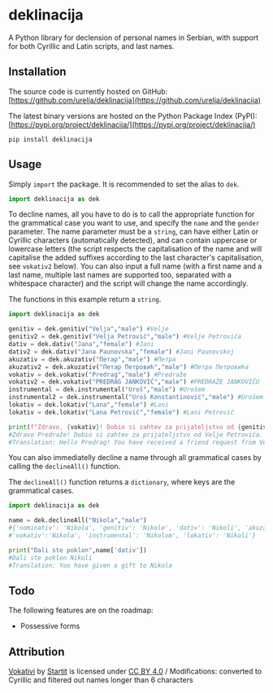 # deklinacija
A Python library for declension of personal names in Serbian, with support for both Cyrillic and Latin scripts, and last names.

## Installation
The source code is currently hosted on GitHub: [https://github.com/urelja/deklinacija](https://github.com/urelja/deklinacija)

The latest binary versions are hosted on the Python Package Index (PyPI): [https://pypi.org/project/deklinacija/](https://pypi.org/project/deklinacija/)
```properties
pip install deklinacija
```
## Usage
Simply `import` the package. It is recommended to set the alias to `dek`.

```python
import deklinacija as dek
```
To decline names, all you have to do is to call the appropriate function for the grammatical case you want to use, and specify the `name` and the `gender` parameter. The name parameter must be a `string`, can have either Latin or Cyrillic characters (automatically detected), and can contain uppercase or lowercase letters (the script respects the capitalisation of the name and will capitalise the added suffixes according to the last character's capitalisation, see `vokativ2` below). You can also input a full name (with a first name and a last name, multiple last names are supported too, separated with a whitespace character) and the script will change the name accordingly. 

The functions in this example return a `string`.
```python
import deklinacija as dek

genitiv = dek.genitiv("Velja","male") #Velje
genitiv2 = dek.genitiv("Velja Petrović","male") #Velje Petrovića
dativ = dek.dativ("Jana","female") #Jani
dativ2 = dek.dativ("Jana Paunovska","female") #Jani Paunovskoj
akuzativ = dek.akuzativ("Петар","male") #Петра
akuzativ2 = dek.akuzativ("Петар Петровић","male") #Петра Петровића
vokativ = dek.vokativ("Predrag","male") #Predraže
vokativ2 = dek.vokativ("PREDRAG JANKOVIĆ","male") #PREDRAŽE JANKOVIĆU
instrumental = dek.instrumental("Uroš","male") #Urošem
instrumental2 = dek.instrumental("Uroš Konstantinović","male") #Urošem Konstantinovićem
lokativ = dek.lokativ("Lana","female") #Lani
lokativ = dek.lokativ("Lana Petrović","female") #Lani Petrović

print(f"Zdravo, {vokativ}! Dobio si zahtev za prijateljstvo od {genitiv2}.") 
#Zdravo Predraže! Dobio si zahtev za prijateljstvo od Velje Petrovića.
#Translation: Hello Predrag! You have received a friend request from Velja Petrović.
```

You can also immediatelly decline a name through all grammatical cases by calling the `declineAll()` function.

The `declineAll()` function returns a `dictionary`, where keys are the grammatical cases.

```python
import deklinacija as dek

name = dek.declineAll("Nikola","male") 
#{'nominativ': 'Nikola', 'genitiv': 'Nikole', 'dativ': 'Nikoli', 'akuzativ': 'Nikolu', 
#'vokativ':'Nikola', 'instrumental': 'Nikolom', 'lokativ': 'Nikoli'}

print("Dali ste poklon",name['dativ']) 
#Dali ste poklon Nikoli
#Translation: You have given a gift to Nikola
```

## Todo
The following features are on the roadmap:
- Possessive forms


## Attribution
[Vokativi](https://github.com/startitrs/vokativi) by [Startit](https://github.com/startitrs) is licensed under [CC BY 4.0](https://creativecommons.org/licenses/by/4.0/) / Modifications: converted to Cyrillic and filtered out names longer than 6 characters
